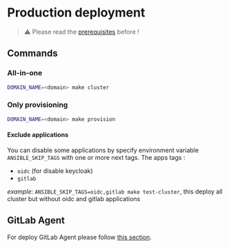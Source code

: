 # Production deployment

> ⚠️ Please read the [prerequisites](./prerequisites.md) before !

## Commands

### All-in-one

```sh
DOMAIN_NAME=<domain> make cluster
```

### Only provisioning

```sh
DOMAIN_NAME=<domain> make provision
```

#### Exclude applications

You can disable some applications by specify environment variable `ANSIBLE_SKIP_TAGS` with one or more next tags.
The apps tags :

- `oidc` (for disable keycloak)
- `gitlab`

_example_: `ANSIBLE_SKIP_TAGS=oidc,gitlab make test-cluster`, this deploy all cluster but without oidc and gitlab applications

## GitLab Agent

For deploy GitLab Agent please follow [this section](../gitlab-agent.md).
